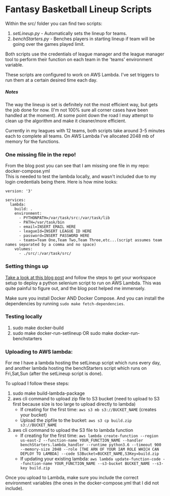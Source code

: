 # Fantasy Basketball Lineup Scripts

Within the src/ folder you can find two scripts:

1) *setLineup.py* - Automatically sets the lineup for teams.
2) *benchStarters.py* - Benches players in starting lineup if team will be going over the games played limit.

Both scripts use the credentials of league manager and the league manager tool to perform their function on each team in the 'teams' environment variable. 

These scripts are configured to work on AWS Lambda. I've set triggers to run them at a certain desired time each day.  

##### Notes
The way the lineup is set is definitely not the most efficient way, but gets the job done for now. (I'm not 100% sure all corner cases have been handled at the moment). At some point down the road I may attempt to clean up the algorithm and make it cleaner/more efficient.

Currently in my leagues with 12 teams, both scripts take around 3-5 minutes each to complete all teams.  On AWS Lambda I've allocated 2048 mb of memory for the functions.

### One missing file in the repo!
From the blog post you can see that I am missing one file in my repo: docker-compose.yml  
This is needed to test the lambda locally, and wasn't included due to my login credentials being there.  Here is how mine looks:
```
version: '3'

services:
  lambda:
    build: .
    environment:
      - PYTHONPATH=/var/task/src:/var/task/lib
      - PATH=/var/task/bin
      - email=INSERT EMAIL HERE
      - leagueId=INSERT LEAGUE ID HERE
      - password=INSERT PASSWORD HERE
      - teams=Team One,Team Two,Team Three,etc...(script assumes team names separated by a comma and no space)
    volumes:
      - ./src/:/var/task/src/
```

### Setting things up
[Take a look at this blog post](https://robertorocha.info/setting-up-a-selenium-web-scraper-on-aws-lambda-with-python/) and follow the steps to get your workspace setup to deploy a python selenium script to run on AWS Lambda.  This was quite painful to figure out, and the blog post helped me immensely. 

Make sure you install Docker AND Docker Compose.  And you can install the dependencies by running ```sudo make fetch-dependencies```.

### Testing locally
1) sudo make docker-build
2) sudo make docker-run-setlineup OR sudo make docker-run-benchstarters

### Uploading to AWS lambda:

For me I have a lambda hosting the setLineup script which runs every day, and another lambda hosting the benchStarters script which runs on Fri,Sat,Sun (after the setLineup script is done).

To upload I follow these steps:
1) sudo make build-lambda-package
2) aws cli command to upload zip file to S3 bucket (need to upload to S3 first because size is too large to upload directly to lambda)
   - If creating for the first time: ```aws s3 mb s3://BUCKET_NAME``` (creates your bucket)
   - Upload the zipfile to the bucket: ```aws s3 cp build.zip s3://BUCKET_NAME```
3) aws cli command to upload the S3 file to lambda function
   - If creating for the first time: ```aws lambda create-function --region us-east-2 --function-name YOUR_FUNCTION_NAME --handler benchStarters.lambda_handler --runtime python3.6 --timeout 900 --memory-size 2048 --role [THE ARN OF YOUR IAM ROLE WHICH CAN DEPLOY TO LAMBDA] --code S3Bucket=BUCKET_NAME,S3Key=build.zip```
   - If updating your existing lambda: ```aws lambda update-function-code --function-name YOUR_FUNCTION_NAME --s3-bucket BUCKET_NAME --s3-key build.zip```


Once you upload to Lambda, make sure you include the correct environment variables (the ones in the docker-compose.yml that I did not include).